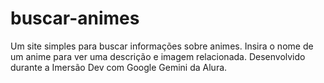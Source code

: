 # buscar-animes
Um site simples para buscar informações sobre animes. Insira o nome de um anime para ver uma descrição e imagem relacionada. Desenvolvido durante a Imersão Dev com Google Gemini da Alura.

